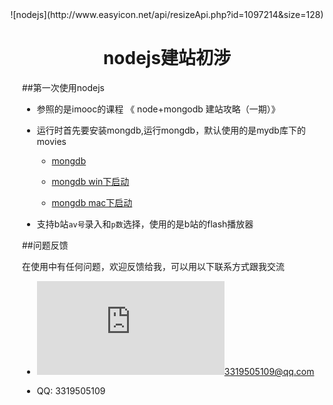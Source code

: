 <center>![nodejs](http://www.easyicon.net/api/resizeApi.php?id=1097214&size=128)</center>
<center> <h1>nodejs建站初涉 </h1></center>
<div style="padding-left:20px"> 

##第一次使用nodejs

 * 参照的是imooc的课程 《 node+mongodb 建站攻略（一期）》
 
 * 运行时首先要安装mongdb,运行mongdb，默认使用的是mydb库下的movies
 
    * [mongdb](https://www.mongodb.com/download-center)

    * [mongdb win下启动](http://www.cnblogs.com/oec2003/archive/2011/11/03/2742000.html)

    * [mongdb mac下启动](http://www.tuicool.com/articles/qYJjyqF)

 * 支持b站`av号`录入和`p数`选择，使用的是b站的flash播放器

##问题反馈

在使用中有任何问题，欢迎反馈给我，可以用以下联系方式跟我交流

   * ![邮件](http://www.easyicon.net/api/resizeApi.php?id=1135413&size=16)3319505109@qq.com
 
   * QQ: 3319505109
